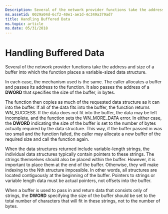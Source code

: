 ```yaml
---
Description: Several of the network provider functions take the address and size of a buffer into which the function places a variable-sized data structure.
ms.assetid: 0029a04d-6cf2-40e1-ae1d-4c349a379ad7
title: Handling Buffered Data
ms.topic: article
ms.date: 05/31/2018
---
```


# Handling Buffered Data

Several of the network provider functions take the address and size of a buffer into which the function places a variable-sized data structure.

In each case, the mechanism used is the same. The caller allocates a buffer and passes its address to the function. It also passes the address of a **DWORD** that specifies the size of the buffer, in bytes.

The function then copies as much of the requested data structure as it can into the buffer. If all of the data fits into the buffer, the function returns WN\_SUCCESS. If the data does not fit into the buffer, the data may be left incomplete, and the function sets the WN\_MORE\_DATA error. In either case, the **DWORD** indicating the size of the buffer is set to the number of bytes actually required by the data structure. This way, if the buffer passed in was too small and the function failed, the caller may allocate a new buffer of the required size and call the function again.

When the data structures returned include variable-length strings, the individual data structures typically contain pointers to these strings. The strings themselves should also be placed within the buffer. However, it is important to place them at the end of the buffer. Otherwise, they will make indexing to the Nth structure impossible. In other words, all structures are located contiguously at the beginning of the buffer. Pointers to strings or variable length data must be actual pointers, not offsets into the buffer.

When a buffer is used to pass in and return data that consists only of strings, the **DWORD** specifying the size of the buffer should be set to the total number of characters that will fit in these strings, not to the number of bytes.

 

 



